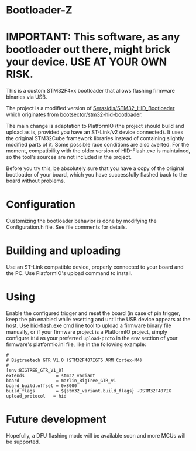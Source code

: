 # Bootloader-Z

# IMPORTANT: This software, as any bootloader out there, might brick your device. USE AT YOUR OWN RISK.

This is a custom STM32F4xx bootloader that allows flashing firmware binaries via USB.

The project is a modified version of [Serasidis/STM32_HID_Bootloader](https://github.com/Serasidis/STM32_HID_Bootloader) which originates from [bootsector/stm32-hid-bootloader](https://github.com/bootsector/stm32-hid-bootloader).

The main change is adaptation to PlatformIO (the project should build and upload as is, provided you have an ST-Link/v2 device connected). It uses the original STM32Cube framework libraries instead of containing slightly modified parts of it. Some possible race conditions are also averted. For the moment, compatibility with the older version of HID-Flash.exe is maintained, so the tool's sources are not included in the project.

Before you try this, be absolutely sure that you have a copy of the original bootloader of your board, which you have successfully flashed back to the board without problems.

# Configuration

Customizing the bootloader behavior is done by modifying the Configuration.h file. See file comments for details.

# Building and uploading

Use an ST-Link compatible device, properly connected to your board and the PC. Use PlatformIO's upload command to install.

# Using

Enable the configured trigger and reset the board (in case of pin trigger, keep the pin enabled while resetting and until the USB device appears at the host. Use [hid-flash.exe](https://github.com/Serasidis/STM32_HID_Bootloader/releases) cmd line tool to upload a firmware binary file manually, or if your firmware project is a PlatformIO project, simply configure `hid` as your preferred `upload-proto` in the env section of your firmware's platformio.ini file, like in the following example:

```
#
# Bigtreetech GTR V1.0 (STM32F407IGT6 ARM Cortex-M4)
#
[env:BIGTREE_GTR_V1_0]
extends            = stm32_variant
board              = marlin_BigTree_GTR_v1
board_build.offset = 0x8000
build_flags        = ${stm32_variant.build_flags} -DSTM32F407IX
upload_protocol   = hid
```

# Future development

Hopefully, a DFU flashing mode will be available soon and more MCUs will be supported.
